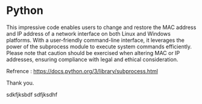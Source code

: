 # Python
This impressive code enables users to change and restore the MAC address and IP address of a network interface on both Linux and Windows platforms. With a user-friendly command-line interface, it leverages the power of the subprocess module to execute system commands efficiently. Please note that caution should be exercised when altering MAC or IP addresses, ensuring compliance with legal and ethical consideration.

Refrence : https://docs.python.org/3/library/subprocess.html

Thank you.

sdkfjksbdf
sdfjksdhf